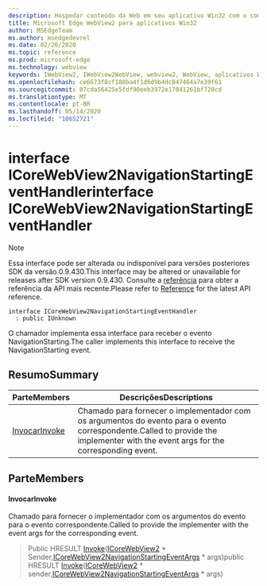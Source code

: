 ```yaml
---
description: Hospedar conteúdo da Web em seu aplicativo Win32 com o controle WebView2 do Microsoft Edge
title: Microsoft Edge WebView2 para aplicativos Win32
author: MSEdgeTeam
ms.author: msedgedevrel
ms.date: 02/26/2020
ms.topic: reference
ms.prod: microsoft-edge
ms.technology: webview
keywords: IWebView2, IWebView2WebView, webview2, WebView, aplicativos Win32, Win32, Edge, ICoreWebView2, ICoreWebView2Host, controle do navegador, HTML Edge
ms.openlocfilehash: ce6673f8cf188ba4f1d6d9b4dc847464a7e39f61
ms.sourcegitcommit: 07cda56425e5fdf90eeb3972e17041261bf720cd
ms.translationtype: MT
ms.contentlocale: pt-BR
ms.lasthandoff: 05/14/2020
ms.locfileid: "10652721"
---
```

# <span data-ttu-id="b031c-104">interface ICoreWebView2NavigationStartingEventHandler</span><span class="sxs-lookup"><span data-stu-id="b031c-104">interface ICoreWebView2NavigationStartingEventHandler</span></span> 

> [!NOTE]
> <span data-ttu-id="b031c-105">Essa interface pode ser alterada ou indisponível para versões posteriores SDK da versão 0.9.430.</span><span class="sxs-lookup"><span data-stu-id="b031c-105">This interface may be altered or unavailable for releases after SDK version 0.9.430.</span></span> <span data-ttu-id="b031c-106">Consulte a [referência](../../../webview2-api-reference.md) para obter a referência da API mais recente.</span><span class="sxs-lookup"><span data-stu-id="b031c-106">Please refer to [Reference](../../../webview2-api-reference.md) for the latest API reference.</span></span>

```
interface ICoreWebView2NavigationStartingEventHandler
  : public IUnknown
```

<span data-ttu-id="b031c-107">O chamador implementa essa interface para receber o evento NavigationStarting.</span><span class="sxs-lookup"><span data-stu-id="b031c-107">The caller implements this interface to receive the NavigationStarting event.</span></span>

## <span data-ttu-id="b031c-108">Resumo</span><span class="sxs-lookup"><span data-stu-id="b031c-108">Summary</span></span>

 <span data-ttu-id="b031c-109">Parte</span><span class="sxs-lookup"><span data-stu-id="b031c-109">Members</span></span>                        | <span data-ttu-id="b031c-110">Descrições</span><span class="sxs-lookup"><span data-stu-id="b031c-110">Descriptions</span></span>
--------------------------------|---------------------------------------------
[<span data-ttu-id="b031c-111">Invocar</span><span class="sxs-lookup"><span data-stu-id="b031c-111">Invoke</span></span>](#invoke) | <span data-ttu-id="b031c-112">Chamado para fornecer o implementador com os argumentos do evento para o evento correspondente.</span><span class="sxs-lookup"><span data-stu-id="b031c-112">Called to provide the implementer with the event args for the corresponding event.</span></span>

## <span data-ttu-id="b031c-113">Parte</span><span class="sxs-lookup"><span data-stu-id="b031c-113">Members</span></span>

#### <span data-ttu-id="b031c-114">Invocar</span><span class="sxs-lookup"><span data-stu-id="b031c-114">Invoke</span></span> 

<span data-ttu-id="b031c-115">Chamado para fornecer o implementador com os argumentos do evento para o evento correspondente.</span><span class="sxs-lookup"><span data-stu-id="b031c-115">Called to provide the implementer with the event args for the corresponding event.</span></span>

> <span data-ttu-id="b031c-116">Public HRESULT [Invoke](#invoke)([ICoreWebView2](ICoreWebView2.md) \* Sender,[ICoreWebView2NavigationStartingEventArgs](ICoreWebView2NavigationStartingEventArgs.md) \* args)</span><span class="sxs-lookup"><span data-stu-id="b031c-116">public HRESULT [Invoke](#invoke)([ICoreWebView2](ICoreWebView2.md) \* sender,[ICoreWebView2NavigationStartingEventArgs](ICoreWebView2NavigationStartingEventArgs.md) \* args)</span></span>

